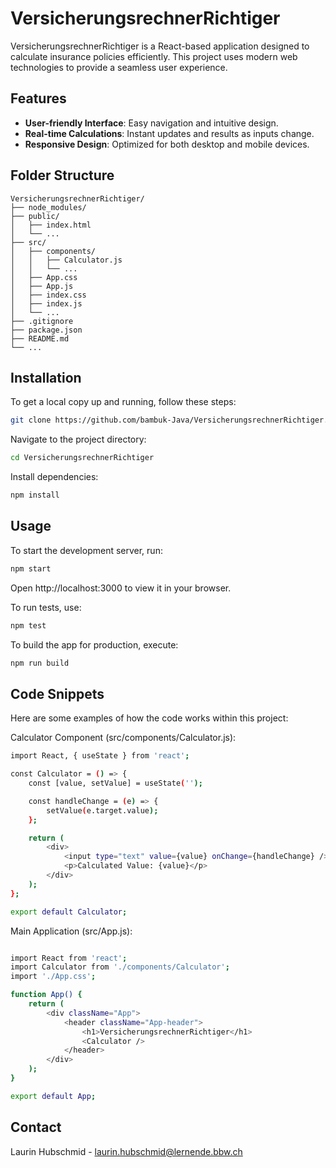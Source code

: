 # VersicherungsrechnerRichtiger

VersicherungsrechnerRichtiger is a React-based application designed to calculate insurance policies efficiently. This project uses modern web technologies to provide a seamless user experience.

## Features

- **User-friendly Interface**: Easy navigation and intuitive design.
- **Real-time Calculations**: Instant updates and results as inputs change.
- **Responsive Design**: Optimized for both desktop and mobile devices.

## Folder Structure

```plaintext
VersicherungsrechnerRichtiger/
├── node_modules/
├── public/
│   ├── index.html
│   └── ...
├── src/
│   ├── components/
│   │   ├── Calculator.js
│   │   └── ...
│   ├── App.css
│   ├── App.js
│   ├── index.css
│   ├── index.js
│   └── ...
├── .gitignore
├── package.json
├── README.md
└── ...
````
## Installation

To get a local copy up and running, follow these steps:

````bash
git clone https://github.com/bambuk-Java/VersicherungsrechnerRichtiger.git
````

Navigate to the project directory:

````bash
cd VersicherungsrechnerRichtiger
`````

Install dependencies:

````bash 
npm install
````

## Usage

To start the development server, run:

````bash
npm start
````
Open http://localhost:3000 to view it in your browser.

To run tests, use:


````bash
npm test
````

To build the app for production, execute:

````bash
npm run build

````

## Code Snippets
Here are some examples of how the code works within this project:

Calculator Component (src/components/Calculator.js):

`````bash
import React, { useState } from 'react';

const Calculator = () => {
    const [value, setValue] = useState('');

    const handleChange = (e) => {
        setValue(e.target.value);
    };

    return (
        <div>
            <input type="text" value={value} onChange={handleChange} />
            <p>Calculated Value: {value}</p>
        </div>
    );
};

export default Calculator;
`````

Main Application (src/App.js):

````bash

import React from 'react';
import Calculator from './components/Calculator';
import './App.css';

function App() {
    return (
        <div className="App">
            <header className="App-header">
                <h1>VersicherungsrechnerRichtiger</h1>
                <Calculator />
            </header>
        </div>
    );
}

export default App;

````

## Contact

Laurin Hubschmid - laurin.hubschmid@lernende.bbw.ch
